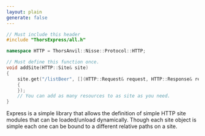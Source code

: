 ```yaml
---
layout: plain
generate: false
---
```


```cpp
// Must include this header
#include "ThorsExpress/all.h"

namespace HTTP = ThorsAnvil::Nisse::Protocol::HTTP;

// Must define this function once.
void addSite(HTTP::Site& site)
{
    site.get("/listBeer", [](HTTP::Request& request, HTTP::Response& response)
    {
    });
    // You can add as many resources to as site as you need.
}
```

Express is a simple library that allows the definition of simple HTTP site modules that can be loaded/unload dynamically. Though each site object is simple each one can be bound to a different relative paths on a site.


